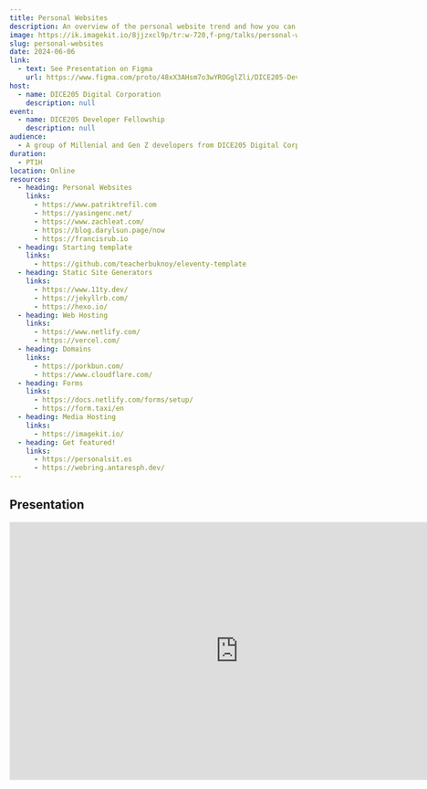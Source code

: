 ```yaml
---
title: Personal Websites
description: An overview of the personal website trend and how you can join in
image: https://ik.imagekit.io/8jjzxcl9p/tr:w-720,f-png/talks/personal-website/cover.png
slug: personal-websites
date: 2024-06-06
link:
  - text: See Presentation on Figma
    url: https://www.figma.com/proto/48xX3AHsm7o3wYROGglZli/DICE205-Development-Team?page-id=55%3A2&node-id=320-5740&viewport=-1867%2C138%2C0.11&t=lsKtZFRwc5osMYN1-1&scaling=contain
host:
  - name: DICE205 Digital Corporation
    description: null
event: 
  - name: DICE205 Developer Fellowship
    description: null
audience:
  - A group of Millenial and Gen Z developers from DICE205 Digital Corporation
duration:
  - PT1H
location: Online
resources:
  - heading: Personal Websites
    links:
      - https://www.patriktrefil.com
      - https://yasingenc.net/
      - https://www.zachleat.com/
      - https://blog.darylsun.page/now
      - https://francisrub.io
  - heading: Starting template
    links:
      - https://github.com/teacherbuknoy/eleventy-template
  - heading: Static Site Generators
    links:
      - https://www.11ty.dev/
      - https://jekyllrb.com/
      - https://hexo.io/
  - heading: Web Hosting
    links:
      - https://www.netlify.com/
      - https://vercel.com/
  - heading: Domains
    links:
      - https://porkbun.com/
      - https://www.cloudflare.com/
  - heading: Forms
    links:
      - https://docs.netlify.com/forms/setup/
      - https://form.taxi/en
  - heading: Media Hosting
    links:
      - https://imagekit.io/
  - heading: Get featured!
    links:
      - https://personalsit.es
      - https://webring.antaresph.dev/
---
```


## Presentation
<iframe style="border: 1px solid rgba(0, 0, 0, 0.1);" width="800" height="450" src="https://www.figma.com/embed?embed_host=share&url=https%3A%2F%2Fwww.figma.com%2Fproto%2F48xX3AHsm7o3wYROGglZli%2FDICE205-Development-Team%3Fpage-id%3D55%253A2%26node-id%3D55-3%26viewport%3D-1867%252C138%252C0.11%26t%3DlsKtZFRwc5osMYN1-1%26scaling%3Dcontain" allowfullscreen></iframe>